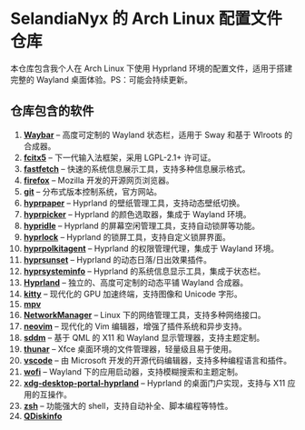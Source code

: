 # SelandiaNyx 的 Arch Linux 配置文件仓库

本仓库包含我个人在 Arch Linux 下使用 Hyprland 环境的配置文件，适用于搭建完整的 Wayland 桌面体验。PS：可能会持续更新。

## 仓库包含的软件

1. **[Waybar](https://github.com/Alexays/Waybar)** – 高度可定制的 Wayland 状态栏，适用于 Sway 和基于 Wlroots 的合成器。
2. **[fcitx5](https://github.com/fcitx/fcitx5)** – 下一代输入法框架，采用 LGPL-2.1+ 许可证。
3. **[fastfetch](https://github.com/fastfetch-cli/fastfetch)** – 快速的系统信息展示工具，支持多种信息展示格式。
4. **[firefox](https://github.com/mozilla/firefox)** – Mozilla 开发的开源网页浏览器。
5. **[git](https://git-scm.com/)** – 分布式版本控制系统，官方网站。
6. **[hyprpaper](https://github.com/hyprwm/hyprpaper)** – Hyprland 的壁纸管理工具，支持动态壁纸切换。
7. **[hyprpicker](https://github.com/hyprwm/hyprpicker)** – Hyprland 的颜色选取器，集成于 Wayland 环境。
8. **[hypridle](https://github.com/hyprwm/hypridle)** – Hyprland 的屏幕空闲管理工具，支持自动锁屏等功能。
9. **[hyprlock](https://github.com/hyprwm/hyprlock)** – Hyprland 的锁屏工具，支持自定义锁屏界面。
10. **[hyprpolkitagent](https://github.com/hyprwm/hyprpolkitagent)** – Hyprland 的权限管理代理，集成于 Wayland 环境。
11. **[hyprsunset](https://github.com/hyprwm/hyprsunset)** – Hyprland 的动态日落/日出效果插件。
12. **[hyprsysteminfo](https://github.com/hyprwm/hyprsysteminfo)** – Hyprland 的系统信息显示工具，集成于状态栏。
13. **[Hyprland](https://github.com/hyprwm/Hyprland)** – 独立的、高度可定制的动态平铺 Wayland 合成器。
14. **[kitty](https://sw.kovidgoyal.net/kitty/)** – 现代化的 GPU 加速终端，支持图像和 Unicode 字形。
15. **[mpv](https://mpv.io/)**
16. **[NetworkManager](https://gitlab.freedesktop.org/NetworkManager/NetworkManager)** – Linux 下的网络管理工具，支持多种网络接口。
17. **[neovim](https://neovim.io/)** – 现代化的 Vim 编辑器，增强了插件系统和异步支持。
18. **[sddm](https://github.com/sddm/sddm)** – 基于 QML 的 X11 和 Wayland 显示管理器，支持主题定制。
19. **[thunar](https://docs.xfce.org/xfce/thunar/start)** – Xfce 桌面环境的文件管理器，轻量级且易于使用。
20. **[vscode](https://github.com/microsoft/vscode)** – 由 Microsoft 开发的开源代码编辑器，支持多种编程语言和插件。
21. **[wofi](https://hg.sr.ht/~scoopta/wofi)** – Wayland 下的应用启动器，支持模糊搜索和主题定制。
22. **[xdg-desktop-portal-hyprland](https://github.com/hyprwm/xdg-desktop-portal-hyprland)** – Hyprland 的桌面门户实现，支持与 X11 应用的互操作。
23. **[zsh](https://www.zsh.org/)** – 功能强大的 shell，支持自动补全、脚本编程等特性。
24. **[QDiskinfo](https://github.com/edisionnano/QDiskInfo)**
